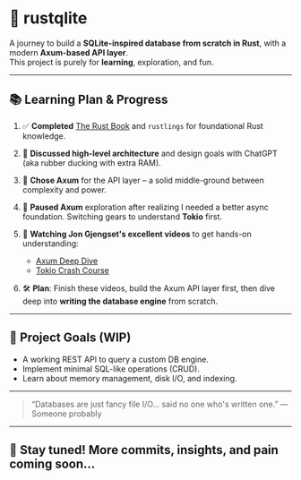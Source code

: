 <!-- # rustqlite -->
<!---->
<!-- Steps I am taking to learn/build: -->
<!---->
<!-- 1) Completed the rust book and the rustlings excercises for a basic understanding of rust. -->
<!---->
<!-- 2) Discussed with ChatGPT about the high level structure and architecture of the project. -->
<!---->
<!-- 3) Decided on the Axum for web APIs, because it might be the right mix of complexity and utility to provide both learning and progress. -->
<!---->
<!-- 4) Tried to look at Axum docs and understood very little so I am taking a step back and looking at the tokio crate first. -->
<!---->
<!-- 5) Referencing Jon Gjensat's Videos to learn about tokio and axum: -->
<!--     Axum Video: https://www.youtube.com/watch?v=Wnb_n5YktO8 -->
<!---->
<!--     Tokio Video: https://www.youtube.com/watch?v=o2ob8zkeq2s -->
<!---->
<!-- 6) First will complete these videos and try to build the API to the database before starting the actual database. -->
# 🦀 rustqlite

A journey to build a **SQLite-inspired database from scratch in Rust**, with a modern **Axum-based API layer**.  
This project is purely for **learning**, exploration, and fun.

---

## 📚 Learning Plan & Progress

1. ✅ **Completed** [The Rust Book](https://doc.rust-lang.org/book/) and `rustlings` for foundational Rust knowledge.

2. 💬 **Discussed high-level architecture** and design goals with ChatGPT (aka rubber ducking with extra RAM).

3. 🧩 **Chose Axum** for the API layer – a solid middle-ground between complexity and power.

4. 🤯 **Paused Axum** exploration after realizing I needed a better async foundation. Switching gears to understand **Tokio** first.

5. 🎥 **Watching Jon Gjengset's excellent videos** to get hands-on understanding:
   - [Axum Deep Dive](https://www.youtube.com/watch?v=Wnb_n5YktO8)
   - [Tokio Crash Course](https://www.youtube.com/watch?v=o2ob8zkeq2s)

6. 🛠️ **Plan**: Finish these videos, build the Axum API layer first, then dive deep into **writing the database engine** from scratch.

---

## 🔭 Project Goals (WIP)
- A working REST API to query a custom DB engine.
- Implement minimal SQL-like operations (CRUD).
- Learn about memory management, disk I/O, and indexing.

---

> “Databases are just fancy file I/O... said no one who's written one.”
> — Someone probably

---

## 📌 Stay tuned! More commits, insights, and pain coming soon...

